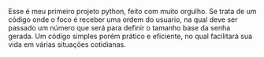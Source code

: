 Esse é meu primeiro projeto python, feito com muito orgulho.
Se trata de um código onde o foco é receber uma ordem do usuario, na qual deve ser passado um número que será para definir o tamanho base da senha gerada.
Um código simples porém prático e eficiente, no qual facilitará sua vida em várias situações cotidianas.


